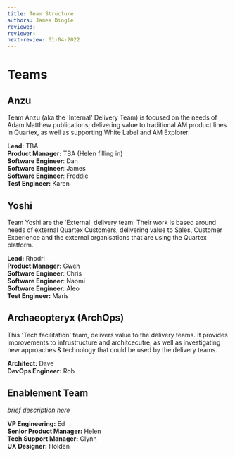 ```yaml
---
title: Team Structure
authors: James Dingle
reviewed: 
reviewer:
next-review: 01-04-2022
---
```



# Teams

## Anzu
Team Anzu (aka the 'Internal' Delivery Team) is focused on the needs of Adam Matthew publications; delivering value to traditional AM product 
lines in Quartex, as well as supporting White Label and AM Explorer. 

**Lead:** TBA  
**Product Manager:** TBA (Helen filling in)  
**Software Engineer**: Dan  
**Software Engineer**: James  
**Software Engineer**: Freddie  
**Test Engineer:** Karen

## Yoshi 
Team Yoshi are the 'External' delivery team. Their work is based around needs of external Quartex Customers, delivering value to Sales, 
Customer Experience and the external organisations that are using the Quartex platform.

**Lead:** Rhodri  
**Product Manager:** Gwen  
**Software Engineer**: Chris  
**Software Engineer**: Naomi  
**Software Engineer**: Aleo  
**Test Engineer:** Maris  

## Archaeopteryx (ArchOps)

This 'Tech facilitation' team, delivers value to the delivery teams. It provides improvements to infrustructure and architcecutre, as well 
as investigating new approaches & technology that could be used by the delivery teams.

**Architect:** Dave  
**DevOps Engineer:** Rob  

## Enablement Team

_brief description here_

**VP Engineering:** Ed  
**Senior Product Manager:** Helen  
**Tech Support Manager:** Glynn  
**UX Designer:** Holden  

